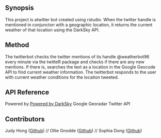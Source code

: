 ## Synopsis

This project is atwitter bot created using rstudio. When the twitter handle is mentioned in conjuncton with a geographic location, it returns the current weather of that location using the DarkSky API.

## Method

The twitterbot checks the twitter mentions of its handle @weatherbot96 every minute via the twitteR package and checks if there are any new mentions. If there is, searches the text as a location in the Google Geocode API to find current weather information. The twitterbot responds to the user with current weather conditions for the location tweeted.

## API Reference

Powered by [Powered by DarkSky](https://darksky.net/poweredby/)
Google Georadar
Twitter API

## Contributors

Judy Hong ([Github](https://github.com/judyh97)) // Ollie Gnodde ([Github](https://github.com/Ollie-gnodde)) // Sophia Dong ([Github](https://github.com/aihpos))
